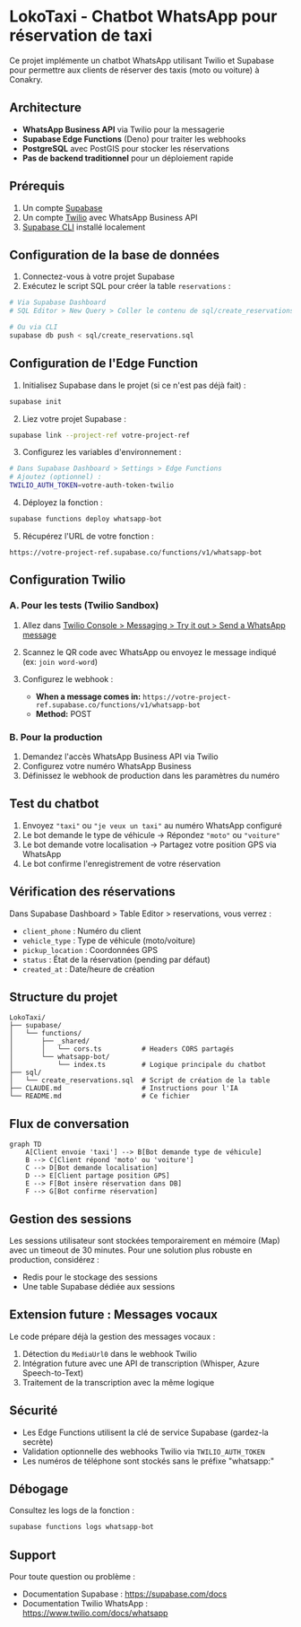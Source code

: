 # LokoTaxi - Chatbot WhatsApp pour réservation de taxi

Ce projet implémente un chatbot WhatsApp utilisant Twilio et Supabase pour permettre aux clients de réserver des taxis (moto ou voiture) à Conakry.

## Architecture

- **WhatsApp Business API** via Twilio pour la messagerie
- **Supabase Edge Functions** (Deno) pour traiter les webhooks
- **PostgreSQL** avec PostGIS pour stocker les réservations
- **Pas de backend traditionnel** pour un déploiement rapide

## Prérequis

1. Un compte [Supabase](https://supabase.com)
2. Un compte [Twilio](https://www.twilio.com) avec WhatsApp Business API
3. [Supabase CLI](https://supabase.com/docs/guides/cli) installé localement

## Configuration de la base de données

1. Connectez-vous à votre projet Supabase
2. Exécutez le script SQL pour créer la table `reservations` :

```bash
# Via Supabase Dashboard
# SQL Editor > New Query > Coller le contenu de sql/create_reservations.sql

# Ou via CLI
supabase db push < sql/create_reservations.sql
```

## Configuration de l'Edge Function

1. Initialisez Supabase dans le projet (si ce n'est pas déjà fait) :
```bash
supabase init
```

2. Liez votre projet Supabase :
```bash
supabase link --project-ref votre-project-ref
```

3. Configurez les variables d'environnement :
```bash
# Dans Supabase Dashboard > Settings > Edge Functions
# Ajoutez (optionnel) :
TWILIO_AUTH_TOKEN=votre-auth-token-twilio
```

4. Déployez la fonction :
```bash
supabase functions deploy whatsapp-bot
```

5. Récupérez l'URL de votre fonction :
```
https://votre-project-ref.supabase.co/functions/v1/whatsapp-bot
```

## Configuration Twilio

### A. Pour les tests (Twilio Sandbox)

1. Allez dans [Twilio Console > Messaging > Try it out > Send a WhatsApp message](https://console.twilio.com/us1/develop/sms/try-it-out/whatsapp-learn)

2. Scannez le QR code avec WhatsApp ou envoyez le message indiqué (ex: `join word-word`)

3. Configurez le webhook :
   - **When a message comes in:** `https://votre-project-ref.supabase.co/functions/v1/whatsapp-bot`
   - **Method:** POST

### B. Pour la production

1. Demandez l'accès WhatsApp Business API via Twilio
2. Configurez votre numéro WhatsApp Business
3. Définissez le webhook de production dans les paramètres du numéro

## Test du chatbot

1. Envoyez `"taxi"` ou `"je veux un taxi"` au numéro WhatsApp configuré
2. Le bot demande le type de véhicule → Répondez `"moto"` ou `"voiture"`
3. Le bot demande votre localisation → Partagez votre position GPS via WhatsApp
4. Le bot confirme l'enregistrement de votre réservation

## Vérification des réservations

Dans Supabase Dashboard > Table Editor > reservations, vous verrez :
- `client_phone` : Numéro du client
- `vehicle_type` : Type de véhicule (moto/voiture)
- `pickup_location` : Coordonnées GPS
- `status` : État de la réservation (pending par défaut)
- `created_at` : Date/heure de création

## Structure du projet

```
LokoTaxi/
├── supabase/
│   └── functions/
│       ├── _shared/
│       │   └── cors.ts          # Headers CORS partagés
│       └── whatsapp-bot/
│           └── index.ts         # Logique principale du chatbot
├── sql/
│   └── create_reservations.sql  # Script de création de la table
├── CLAUDE.md                    # Instructions pour l'IA
└── README.md                    # Ce fichier
```

## Flux de conversation

```mermaid
graph TD
    A[Client envoie 'taxi'] --> B[Bot demande type de véhicule]
    B --> C[Client répond 'moto' ou 'voiture']
    C --> D[Bot demande localisation]
    D --> E[Client partage position GPS]
    E --> F[Bot insère réservation dans DB]
    F --> G[Bot confirme réservation]
```

## Gestion des sessions

Les sessions utilisateur sont stockées temporairement en mémoire (Map) avec un timeout de 30 minutes. Pour une solution plus robuste en production, considérez :
- Redis pour le stockage des sessions
- Une table Supabase dédiée aux sessions

## Extension future : Messages vocaux

Le code prépare déjà la gestion des messages vocaux :
1. Détection du `MediaUrl0` dans le webhook Twilio
2. Intégration future avec une API de transcription (Whisper, Azure Speech-to-Text)
3. Traitement de la transcription avec la même logique

## Sécurité

- Les Edge Functions utilisent la clé de service Supabase (gardez-la secrète)
- Validation optionnelle des webhooks Twilio via `TWILIO_AUTH_TOKEN`
- Les numéros de téléphone sont stockés sans le préfixe "whatsapp:"

## Débogage

Consultez les logs de la fonction :
```bash
supabase functions logs whatsapp-bot
```

## Support

Pour toute question ou problème :
- Documentation Supabase : https://supabase.com/docs
- Documentation Twilio WhatsApp : https://www.twilio.com/docs/whatsapp